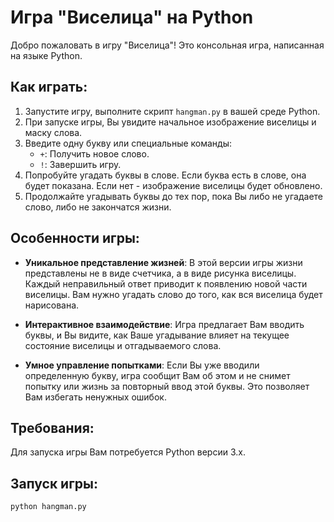 # Игра "Виселица" на Python

Добро пожаловать в игру "Виселица"! Это консольная игра, написанная на языке Python.

## Как играть:

1. Запустите игру, выполните скрипт `hangman.py` в вашей среде Python.
2. При запуске игры, Вы увидите начальное изображение виселицы и маску слова.
3. Введите одну букву или специальные команды:
   - `+`: Получить новое слово.
   - `!`: Завершить игру.
4. Попробуйте угадать буквы в слове. Если буква есть в слове, она будет показана. Если нет - изображение виселицы будет обновлено.
5. Продолжайте угадывать буквы до тех пор, пока Вы либо не угадаете слово, либо не закончатся жизни.

## Особенности игры:

- **Уникальное представление жизней**: В этой версии игры жизни представлены не в виде счетчика, а в виде рисунка виселицы. Каждый неправильный ответ приводит к появлению новой части виселицы. Вам нужно угадать слово до того, как вся виселица будет нарисована.

- **Интерактивное взаимодействие**: Игра предлагает Вам вводить буквы, и Вы видите, как Ваше угадывание влияет на текущее состояние виселицы и отгадываемого слова.

- **Умное управление попытками**: Если Вы уже вводили определенную букву, игра сообщит Вам об этом и не снимет попытку или жизнь за повторный ввод этой буквы. Это позволяет Вам избегать ненужных ошибок.

## Требования:

Для запуска игры Вам потребуется Python версии 3.x.

## Запуск игры:

```bash
python hangman.py
